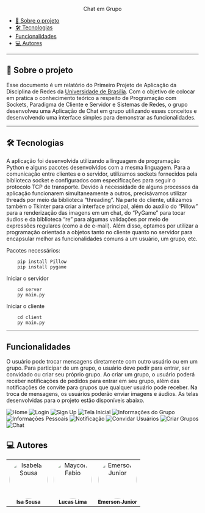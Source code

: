 <p align="center">Chat em Grupo</p>

<ul>
    <li><a href="#-sobre-o-projeto">💬 Sobre o projeto</a></li>
    <li><a href="#-tecnologias">🛠 Tecnologias</a></li>
    <li><a href="#-funcionalidades"> Funcionalidades</a></li>
    <li><a href="#-autores">💻 Autores</a>
</ul>

---

<h2>💬 Sobre o projeto</h2>

<p>Esse documento é um relatório do Primeiro Projeto de Aplicação da Disciplina de Redes da <a href="https://www.unb.br/" target="_blank">Universidade de Brasília</a>. Com o objetivo de colocar em pratica o conhecimento teórico a respeito de Programação com Sockets, Paradigma de Cliente e Servidor e Sistemas de Redes, o grupo desenvolveu uma Aplicação de Chat em grupo utilizando esses conceitos e desenvolvendo uma interface simples para demonstrar as funcionalidades.</p>

---

<h2>🛠 Tecnologias</h2>

<p></p>

<p>A aplicação foi desenvolvida utilizando a linguagem de programação Python e alguns pacotes desenvolvidos com a mesma linguagem. Para a comunicação entre clientes e o servidor, utilizamos sockets fornecidos pela biblioteca socket e configurados com especificações para seguir o protocolo TCP de transporte. Devido à necessidade de alguns processos da aplicação funcionarem simultaneamente a outros, precisávamos utilizar threads por meio da biblioteca “threading”. Na parte do cliente, utilizamos também o Tkinter para criar a interface principal, além do auxílio do “Pillow” para a renderização das imagens em um chat, do “PyGame” para tocar áudios e da biblioteca “re” para algumas validações por meio de expressões regulares (como a de e-mail). Além disso, optamos por utilizar a programação orientada a objetos tanto no cliente quanto no servidor para encapsular melhor as funcionalidades comuns a um usuário, um grupo, etc.</p>

<p>Pacotes necessários:</p>

```
    pip install Pillow
    pip install pygame
```
Iniciar o servidor
```
    cd server
    py main.py
```
Iniciar o cliente
```
    cd client
    py main.py
```
---

<h2> Funcionalidades</h2>

<p>O usuário pode trocar mensagens diretamente com outro usuário ou em um grupo. Para participar de um grupo, o usuário deve pedir para entrar, ser convidado ou criar seu próprio grupo. Ao criar um grupo, o usuário poderá receber notificações de pedidos para entrar em seu grupo, além das notificações de convite para grupos que qualquer usuário pode receber. Na troca de mensagens, os usuários poderão enviar imagens e áudios. As telas desenvolvidas para o projeto estão disponíveis abaixo.</p>


<img alt="Home" src="./img/home.png" />

<img alt="Login" src="./img/Login.png" />

<img alt="Sign Up" src="./img/signUp.png" />

<img alt="Tela Inicial" src="./img/initialScreen.png" />
<img alt="Informações do Grupo" src="./img/groupInfos.png" />
<img alt="Informações Pessoais" src="./img/personalInofs.png" />
<img alt="Notificação" src="./img/notification.png" />
<img alt="Convidar Usuários" src="./img/inviteUsers.png" />
<img alt="Criar Grupos" src="./img/createGroup.png" />
<img alt="Chat" src="./img/chatScreen.png" />


<h2>💻 Autores</h2>

<table>
  <tr>
    <td align="center"><a href="https://github.com/isasisnando" target="_blank"><img style="border-radius: 50%;" src="https://github.com/isasisnando.png" width="100px;" alt="Isabela Sousa"/><br /><sub><b>Isa Sousa</b></sub></a><br /></td>
    <td align="center"><a href="https://github.com/lucasdbr05" target="_blank"><img style="border-radius: 50%;" src="https://github.com/lucasdbr05.png" width="100px;" alt="Maycon Fabio"/><br /><sub><b>Lucas Lima</b></sub></a><br /></td>
    <td align="center"><a href="https://github.com/EmersonJr" target="_blank"><img style="border-radius: 50%;" src="https://github.com/EmersonJr.png" width="100px;" alt="Emerson Junior"/><br /><sub><b>Emerson Junior</b></sub></a><br /></td>
</table>
